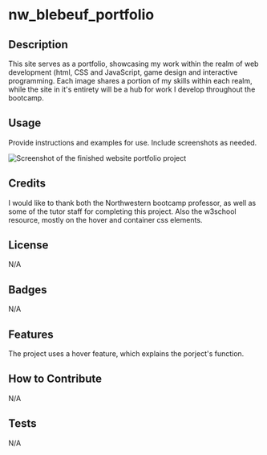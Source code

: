# nw_blebeuf_portfolio

## Description

This site serves as a portfolio, showcasing my work within the realm of web development (html, CSS and JavaScript, game design and interactive programming.
Each image shares a portion of my skills within each realm, while the site in it's entirety will be a hub for work I develop throughout the bootcamp.


## Usage

Provide instructions and examples for use. Include screenshots as needed.

![Screenshot of the finished website portfolio project](.assets/images/screenshot.png)

## Credits

I would like to thank both the Northwestern bootcamp professor, as well as some of the tutor staff for completing this project. Also the w3school resource, mostly on the hover and container css elements.

## License

N/A

## Badges

N/A

## Features

The project uses a hover feature, which explains the porject's function.

## How to Contribute

N/A

## Tests

N/A
